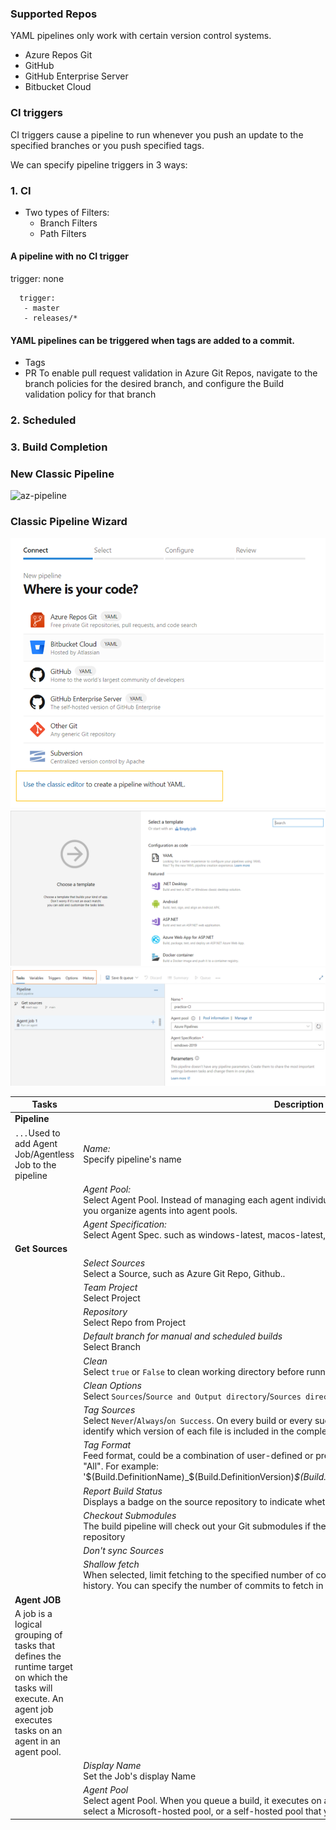 ### Supported Repos
YAML pipelines only work with certain version control systems.
 - Azure Repos Git
 - GitHub
 - GitHub Enterprise Server
 - Bitbucket Cloud

### CI triggers
CI triggers cause a pipeline to run whenever you push an update to the specified branches or you push specified tags.

We can specify pipeline triggers in 3 ways:
### 1.  CI 
  - Two types of Filters:
    - Branch Filters
    - Path Filters

#### A pipeline with no CI trigger
trigger: none

```
  trigger:
   - master
   - releases/*
   ```
#### YAML pipelines can be triggered when tags are added to a commit.

- Tags
- PR
   To enable pull request validation in Azure Git Repos, navigate to the branch policies for the desired branch, and configure the Build validation policy for that branch

### 2. Scheduled
### 3. Build Completion

### New Classic Pipeline
![az-pipeline](/az-devops/images/newpipeline.png)
### Classic Pipeline Wizard
![az-pipeline](/az-devops/images/pipeline-type.png)
![az-pipeline](/az-devops/images/classic-newpipeline.png)
![az-pipeline](/az-devops/images/classic-pipeline.png)


|Tasks| **Description** |
|-----|-------------|
|**Pipeline**| |
|`...`Used to add Agent Job/Agentless Job to the pipeline| *Name:* <br /> Specify pipeline's name|
|| *Agent Pool:* <br /> Select Agent Pool.  Instead of managing each agent individually, <br /> you organize agents into agent pools.|
|| *Agent Specification:* <br /> Select Agent Spec. such as   windows-latest, macos-latest, ubuntu-18.4 etc..|
|**Get Sources**||
|| *Select Sources*<br />Select a Source, such as Azure Git Repo, Github.. |
||*Team Project*<br /> Select Project|
||*Repository*<br /> Select Repo from Project|
||*Default branch for manual and scheduled builds*<br /> Select Branch |
||*Clean*<br /> Select `true` or `False` to clean working directory before running the build |
||*Clean Options*<br /> Select `Sources`/`Source and Output directory`/`Sources directory`/`All build Directory`|
||*Tag Sources*<br /> Select `Never`/`Always`/`on Success`. On every build or every successful build, tag your source code files to identify which version of each file is included in the completed build.|
||*Tag Format*<br /> Feed format, could be a combination of user-defined or pre-defined variables that have a scope of "All". For example: '$(Build.DefinitionName)_$(Build.DefinitionVersion)_$(Build.BuildId)_$(Build.BuildNumber)_$(My.Variable)'|
||*Report Build Status*<br />Displays a badge on the source repository to indicate whether the build succeeded or failed.|
||*Checkout Submodules*<br />The build pipeline will check out your Git submodules if they are in the same repository or in a public repository|
||*Don't sync Sources*<br />|
||*Shallow fetch*<br />When selected, limit fetching to the specified number of commits from the tip of each remote branch history. You can specify the number of commits to fetch in Fetch depth option|
|**Agent JOB**||
|A job is a logical grouping of tasks that defines the runtime target on which the tasks will execute. An agent job executes tasks on an agent in an agent pool.||
||*Display Name*<br />Set the Job's display Name |
||*Agent Pool*<br /> Select agent Pool. When you queue a build, it executes on an agent from the selected pool. You can select a Microsoft-hosted pool, or a self-hosted pool that you manage.|





